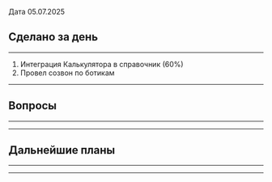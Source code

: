 
Дата 05.07.2025

## Сделано за день 
------------------------------------------------------------------------
1. Интеграция Калькулятора в справочник (60%)
2. Провел созвон по ботикам
___________________________________________________________
## Вопросы
------------------------------------------------------------------------

________________________________________________________________________
## Дальнейшие планы
------------------------------------------------------------------------

________________________________________________________________________
